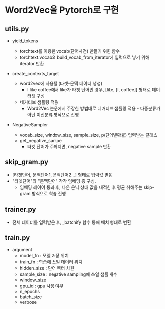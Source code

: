 # Word2Vec을 Pytorch로 구현

## utils.py
- yield_tokens
  - torchtext를 이용한 vocab(단어사전) 만들기 위한 함수
  - torchtext.vocab의 build_vocab_from_iterator에 입력으로 넣기 위해 iterator 반환
 
- create_contexts_target
  - word2vec에 사용될 (타겟-문맥 데이터 생성)
    - I like coffee에서 like가 타겟 단어인 경우, [like, [I, coffee]] 형태로 데이터셋 구성
  - 네거티브 샘플링 적용
    - Word2Vec 논문에서 주장한 방법대로 네거티브 샘플링 적용 - 다중분류가 아닌 이진분류 방식으로 진행
   
- NegativeSampler
  - vocab_size, window_size, sample_size, p(단어별확률) 입력받는 클래스
  - get_negative_sampe
    - 타겟 단어가 주어지면, negative sample 반환
  
## skip_gram.py
- [타겟단어, 문맥단어1, 문맥단어2...] 형태로 입력값 받음
- "타겟단어"와 "문맥단어" 각각 임베딩 층 구성.
  - 임베딩 레이어 통과 후, 나온 은닉 상태 값을 내적한 후 평균 취해주는 skip-gram 방식으로 학습 진행

## trainer.py
- 전체 데이터를 입력받은 후, _batchify 함수 통해 배치 형태로 변환

## train.py
- argument
  - model_fn : 모델 저장 위치
  - train_fn : 학습에 쓰일 데이터 위치
  - hidden_size : 단어 벡터 차원
  - sample_size : negative sampling에 쓰일 샘플 개수
  - window_size
  - gpu_id : gpu 사용 여부
  - n_epochs
  - batch_size
  - verbose
